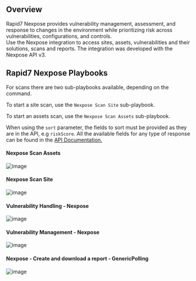 Overview
-
Rapid7 Nexpose provides vulnerability management, assessment, and
response to changes in the environment while prioritizing risk across
vulnerabilities, configurations, and controls.\
Use the Nexpose integration to access sites, assets, vulnerabilities and
their solutions, scans and reports. The integration was developed with
the Nexpose API v3.

Rapid7 Nexpose Playbooks
-
For scans there are two sub-playbooks available, depending on the command.

To start a site scan, use the `Nexpose Scan Site` sub-playbook.

To start an assets scan, use the `Nexpose Scan Assets` sub-playbook.

When using the `sort` parameter, the fields to sort must be provided as
they are in the API, e.g `riskScore`. All the available fields for any
type of response can be found in the [API Documentation.](https://help.rapid7.com/insightvm/en-us/api/index.html#tag/Asset)

#### Nexpose Scan Assets

![image](binary_files/Scan_Assets_-_Nexpose.png)
#### Nexpose Scan Site

![image](binary_files/Scan_Site_-_Nexpose.png)

#### Vulnerability Handling - Nexpose

![image](binary_files/Vulnerability_Handling_-_Nexpose.png)

#### Vulnerability Management - Nexpose

![image](binary_files/Vulnerability_Management_-_Nexpose.png)

#### Nexpose - Create and download a report - GenericPolling

![image](binary_files/Nexpose_-_Create_and_download_a_report.png)
